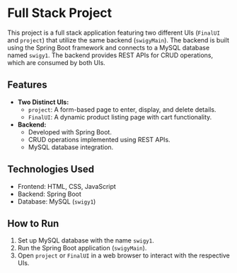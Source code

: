 # Full Stack Project

This project is a full stack application featuring two different UIs (`FinalUI` and `project`) that utilize the same backend (`swigyMain`). The backend is built using the Spring Boot framework and connects to a MySQL database named `swigy1`. The backend provides REST APIs for CRUD operations, which are consumed by both UIs.

## Features
- **Two Distinct UIs:** 
  - `project`: A form-based page to enter, display, and delete details.
  - `FinalUI`: A dynamic product listing page with cart functionality.
- **Backend:**
  - Developed with Spring Boot.
  - CRUD operations implemented using REST APIs.
  - MySQL database integration.

## Technologies Used
- Frontend: HTML, CSS, JavaScript
- Backend: Spring Boot
- Database: MySQL (`swigy1`)

## How to Run
1. Set up MySQL database with the name `swigy1`.
2. Run the Spring Boot application (`swigyMain`).
3. Open `project` or `FinalUI` in a web browser to interact with the respective UIs.
